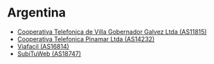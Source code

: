 # Argentina

- [Cooperativa Telefonica de Villa Gobernador Galvez Ltda (AS11815)](http://www.telvgg.coop/cgi-bin/trace.cgi)
- [Cooperativa Telefonica Pinamar Ltda (AS14232)](http://tools.telpin.com.ar/cgi-bin/traceroute)
- [Viafacil (AS16814)](http://baires02.com.ar/traceroute)
- [SubiTuWeb (AS18747)](http://www.subituweb.com/nettools/traceroute.php)
